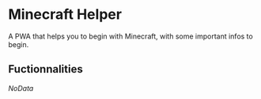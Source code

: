 # Minecraft Helper
A PWA that helps you to begin with Minecraft, with some important infos to begin.

## Fuctionnalities
_NoData_
